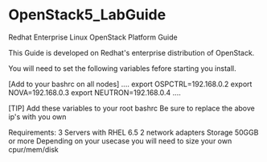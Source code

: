 OpenStack5_LabGuide
===================

Redhat Enterprise Linux OpenStack Platform Guide

This Guide is developed on Redhat's enterprise distribution of OpenStack. 


You will need to set the following variables fefore starting you install.

[Add to your bashrc on all nodes]
....
export OSPCTRL=192.168.0.2
export NOVA=192.168.0.3
export NEUTRON=192.168.0.4
....

[TIP]
Add these variables to your root bashrc
Be sure to replace the above ip's with you own


Requirements:
3 Servers with RHEL 6.5
2 network adapters
Storage 50GGB or more
Depending on your usecase you will need to size your own cpur/mem/disk 


